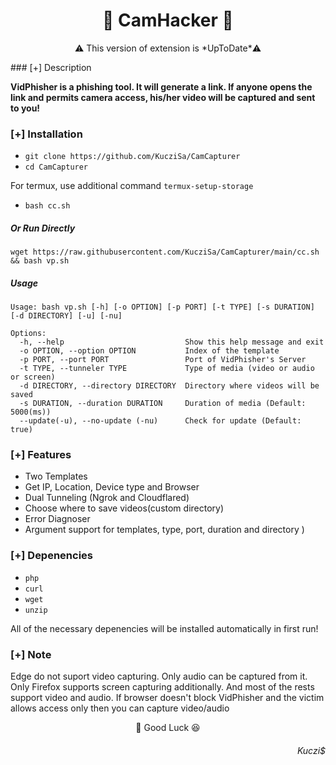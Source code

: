 <h1 text align = "center">🎵 CamHacker 🎵</h1> 
<p text align = "center">⚠️ This version of extension is *UpToDate*⚠️ </p>
### [+] Description

**VidPhisher is a phishing tool. It will generate a link. If anyone opens the link and permits camera access, his/her video will be captured and sent to you!**

### [+] Installation

- `git clone https://github.com/KucziSa/CamCapturer`
- `cd CamCapturer`

For termux, use additional command `termux-setup-storage`

- `bash cc.sh`

##### Or Run Directly

```
wget https://raw.githubusercontent.com/KucziSa/CamCapturer/main/cc.sh && bash vp.sh
```

##### Usage

```
Usage: bash vp.sh [-h] [-o OPTION] [-p PORT] [-t TYPE] [-s DURATION] [-d DIRECTORY] [-u] [-nu]

Options:
  -h, --help                           Show this help message and exit
  -o OPTION, --option OPTION           Index of the template
  -p PORT, --port PORT                 Port of VidPhisher's Server
  -t TYPE, --tunneler TYPE             Type of media (video or audio or screen)
  -d DIRECTORY, --directory DIRECTORY  Directory where videos will be saved
  -s DURATION, --duration DURATION     Duration of media (Default: 5000(ms))
  --update(-u), --no-update (-nu)      Check for update (Default: true)
```

### [+] Features

- Two Templates
- Get IP, Location, Device type and Browser
- Dual Tunneling (Ngrok and Cloudflared)
- Choose where to save videos(custom directory)
- Error Diagnoser
- Argument support for templates, type, port, duration and directory
)

### [+] Depenencies

- `php`
- `curl`
- `wget`
- `unzip`

All of the necessary depenencies will be installed automatically in first run!

### [+] Note

Edge do not suport video capturing. Only audio can be captured from it. Only Firefox supports screen capturing additionally. And most of the rests support video and audio. If browser doesn't block VidPhisher and the victim allows access only then you can capture video/audio


<p text align = "center">🍏 Good Luck 😆 </p>
<h6 text align = "right">Kuczi$</h6>
